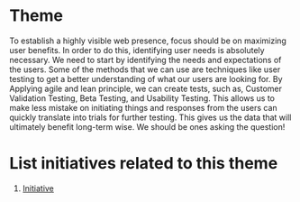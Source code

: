 # Theme
To establish a highly visible web presence, focus should be on maximizing user benefits. In order to do this, identifying user needs 
is absolutely necessary. We need to start by identifying the needs and expectations of the users. Some of the methods that we can use
are techniques like user testing to get a better understanding of what our users are looking for. By Applying agile and lean principle,
we can create tests, such as, Customer Validation Testing, Beta Testing, and Usability Testing. This allows us to make less mistake 
on initiating things and responses from the users can quickly translate into trials for further testing. This gives us the data that 
will ultimately benefit long-term wise. We should be ones asking the question!

# List initiatives related to this theme
1. [Initiative](initiatives/initiative_template_PGJ)